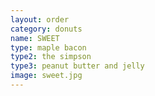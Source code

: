 ```yaml
---
layout: order
category: donuts
name: SWEET
type: maple bacon
type2: the simpson
type3: peanut butter and jelly
image: sweet.jpg
---
```

